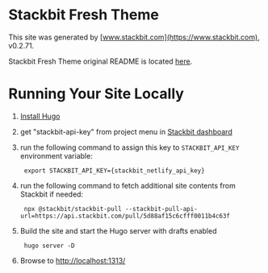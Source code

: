 # Stackbit Fresh Theme

This site was generated by [www.stackbit.com](https://www.stackbit.com), v0.2.71.

Stackbit Fresh Theme original README is located [here](./README.theme.md).

# Running Your Site Locally

1. [Install Hugo](https://gohugo.io/getting-started/quick-start/#step-1-install-hugo)

1. get "stackbit-api-key" from project menu in [Stackbit dashboard](https://app.stackbit.com/dashboard)

1. run the following command to assign this key to `STACKBIT_API_KEY` environment variable:

        export STACKBIT_API_KEY={stackbit_netlify_api_key}

1. run the following command to fetch additional site contents from Stackbit if needed:

        npx @stackbit/stackbit-pull --stackbit-pull-api-url=https://api.stackbit.com/pull/5d88af15c6cfff0011b4c63f

1. Build the site and start the Hugo server with drafts enabled

        hugo server -D

1. Browse to [http://localhost:1313/](http://localhost:1313/)
